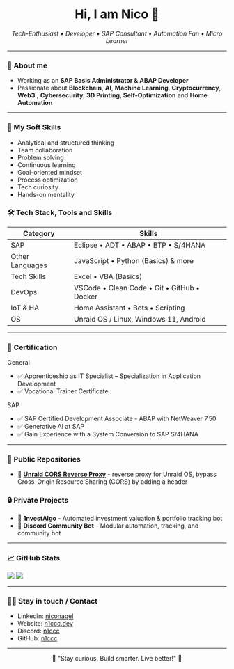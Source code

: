 

<h1 align="center">Hi, I am Nico 👋</h1>
<p align="center">
  <em>Tech-Enthusiast • Developer • SAP Consultant • Automation Fan • Micro Learner</em>
</p>

---

### 🧠 About me

- Working as an **SAP Basis Administrator & ABAP Developer**
- Passionate about **Blockchain**, **AI**, **Machine Learning**, **Cryptocurrency**, **Web3** , **Cybersecurity**, **3D Printing**, **Self-Optimization** and **Home Automation**
---

### 🚀 My Soft Skills

- Analytical and structured thinking  
- Team collaboration  
- Problem solving  
- Continuous learning  
- Goal-oriented mindset  
- Process optimization  
- Tech curiosity  
- Hands-on mentality
  
### 🛠️ Tech Stack, Tools and Skills

| Category       | Skills |
|----------------|----------------------|
| SAP | Eclipse • ADT • ABAP • BTP • S/4HANA |
| Other Languages      | JavaScript • Python (Basics) & more|
| Tech Skills | Excel • VBA (Basics) |
| DevOps         | VSCode • Clean Code • Git • GitHub • Docker |
| IoT & HA       | Home Assistant • Bots • Scripting |
| OS       | Unraid OS / Linux, Windows 11, Android |

---

### 🏅 Certification

General
- ✅ Apprenticeship as IT Specialist – Specialization in Application Development
- ✅ Vocational Trainer Certificate

SAP
- ✅ SAP Certified Development Associate - ABAP with NetWeaver 7.50
- ✅ Generative AI at SAP
- ✅ Gain Experience with a System Conversion to SAP S/4HANA

---

### 📌 Public Repositories

- 🔸 [**Unraid CORS Reverse Proxy**](https://github.com/n1ccc/cors-unraid-proxy) - reverse proxy for Unraid OS, bypass Cross-Origin Resource Sharing (CORS) by adding a header


### 🔒 Private Projects

- 🔹 **1nvestAlgo** - Automated investment valuation & portfolio tracking bot  
- 🔹 **Discord Community Bot** - Modular automation, tracking, and community bot

  
--- 
 

### 📈 GitHub Stats

  <img src="https://github-readme-stats.vercel.app/api?username=n1ccc&show_icons=true&theme=github_dark&include_all_commits&count_private&cache_buster=timestamp" />
  <img src="https://github-readme-stats.vercel.app/api/top-langs/?username=n1ccc&theme=github_dark&count_private&include_all_commits&cache_buster=timestamp" />
  
---

### 🤝🔗 Stay in touch / Contact

- LinkedIn: [niconagel](https://www.linkedin.com/in/niconagel/)
- Website: [n1ccc.dev](https://n1ccc.dev)
- Discord: [n1ccc](https://discord.com/users/201646813927702529)
- GitHub: [n1ccc](https://github.com/n1ccc)  

---

<p align="center">🚀 "Stay curious. Build smarter. Live better!" 🧬</p>
